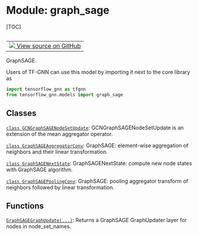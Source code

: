 <!-- lint-g3mark -->

# Module: graph_sage

[TOC]

<!-- Insert buttons and diff -->

<table class="tfo-notebook-buttons tfo-api nocontent" align="left">
<td>
  <a target="_blank" href="https://github.com/tensorflow/gnn/tree/master/tensorflow_gnn/models/graph_sage/__init__.py">
    <img src="https://www.tensorflow.org/images/GitHub-Mark-32px.png" />
    View source on GitHub
  </a>
</td>
</table>

GraphSAGE.

Users of TF-GNN can use this model by importing it next to the core library as

``` python
import tensorflow_gnn as tfgnn
from tensorflow_gnn.models import graph_sage
```

## Classes

[`class GCNGraphSAGENodeSetUpdate`](./graph_sage/GCNGraphSAGENodeSetUpdate.md):
GCNGraphSAGENodeSetUpdate is an extension of the mean aggregator operator.

[`class GraphSAGEAggregatorConv`](./graph_sage/GraphSAGEAggregatorConv.md):
GraphSAGE: element-wise aggregation of neighbors and their linear
transformation.

[`class GraphSAGENextState`](./graph_sage/GraphSAGENextState.md):
GraphSAGENextState: compute new node states with GraphSAGE algorithm.

[`class GraphSAGEPoolingConv`](./graph_sage/GraphSAGEPoolingConv.md): GraphSAGE:
pooling aggregator transform of neighbors followed by linear transformation.

## Functions

[`GraphSAGEGraphUpdate(...)`](./graph_sage/GraphSAGEGraphUpdate.md): Returns a
GraphSAGE GraphUpdater layer for nodes in node_set_names.

